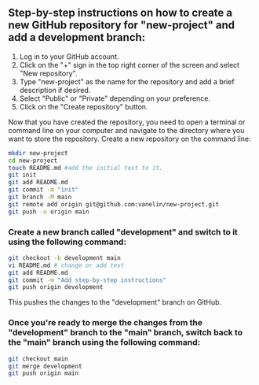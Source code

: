 ## Step-by-step instructions on how to create a new GitHub repository for "new-project" and add a development branch:

1. Log in to your GitHub account.
2. Click on the "+" sign in the top right corner of the screen and select "New repository".
3. Type "new-project" as the name for the repository and add a brief description if desired.
4. Select "Public" or "Private" depending on your preference.
5. Click on the "Create repository" button.

Now that you have created the repository, you need to open a terminal or command line on your computer and navigate to the directory where you want to store the repository.
Create a new repository on the command line:
```bash
mkdir new-project
cd new-project
touch README.md #add the initial text to it.
git init
git add README.md
git commit -m "init"
git branch -M main
git remote add origin git@github.com:vanelin/new-project.git
git push -u origin main
```
### Create a new branch called "development" and switch to it using the following command:
```bash
git checkout -b development main
vi README.md # change or add text
git add README.md
git commit -m "Add step-by-step instructions"
git push origin development
```
This pushes the changes to the "development" branch on GitHub.

### Once you're ready to merge the changes from the "development" branch to the "main" branch, switch back to the "main" branch using the following command:
```bash
git checkout main
git merge development
git push origin main
```